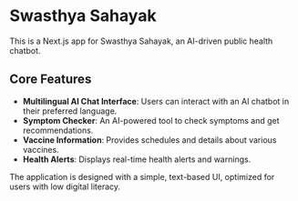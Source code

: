 # Swasthya Sahayak

This is a Next.js app for Swasthya Sahayak, an AI-driven public health chatbot.

## Core Features

- **Multilingual AI Chat Interface**: Users can interact with an AI chatbot in their preferred language.
- **Symptom Checker**: An AI-powered tool to check symptoms and get recommendations.
- **Vaccine Information**: Provides schedules and details about various vaccines.
- **Health Alerts**: Displays real-time health alerts and warnings.

The application is designed with a simple, text-based UI, optimized for users with low digital literacy.
